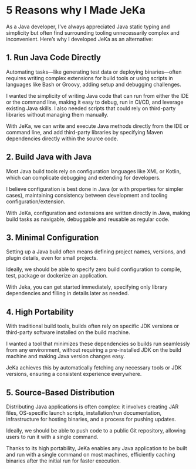 # 5 Reasons why I Made JeKa

As a Java developer, I've always appreciated Java static typing and simplicity
but often find surrounding tooling unnecessarily complex and inconvenient. Here’s why I developed JeKa as an alternative:

## 1. Run Java Code Directly

Automating tasks—like generating test data or deploying binaries—often requires writing complex extensions for build tools or using scripts in languages like Bash or Groovy, adding setup and debugging challenges.

I wanted the simplicity of writing Java code that can run from either the IDE or the command line, making it easy to debug, run in CI/CD, and leverage existing Java skills. I also needed scripts that could rely on third-party libraries without managing them manually.

With JeKa, we can write and execute Java methods directly from the IDE or command line, and add third-party libraries by specifying Maven dependencies directly within the source code.

## 2. Build Java with Java

Most Java build tools rely on configuration languages like XML or Kotlin, which can complicate debugging and extending for developers.

I believe configuration is best done in Java (or with properties for simpler cases), maintaining consistency
between development and tooling configuration/extension.

With JeKa, configuration and extensions are written directly in Java, making build tasks as navigable,
debuggable and reusable as regular code.

## 3. Minimal Configuration

Setting up a Java build often means defining project names, versions, and plugin details, even for small projects.

Ideally, we should be able to specify zero build configuration to compile, test, package or dockerize an application.

With Jeka, you can get started immediately, specifying only library dependencies and filling in details later as needed.

## 4. High Portability

With traditional build tools, builds often rely on specific JDK versions or third-party software installed on the build machine.

I wanted a tool that minimizes these dependencies so builds run seamlessly from any environment, without requiring a pre-installed JDK on the build machine and making Java version changes easy.

JeKa achieves this by automatically fetching any necessary tools or JDK versions, ensuring a consistent experience everywhere.


## 5. Source-Based Distribution

Distributing Java applications is often complex: it involves creating JAR files, OS-specific launch scripts, installation/run documentation, infrastructure for hosting binaries, and a process for pushing updates.

Ideally, we should be able to push code to a public Git repository, allowing users to run it with a single command.

Thanks to its high portability, JeKa enables any Java application to be built and run with a single command on most machines, efficiently caching binaries after the initial run for faster execution.


